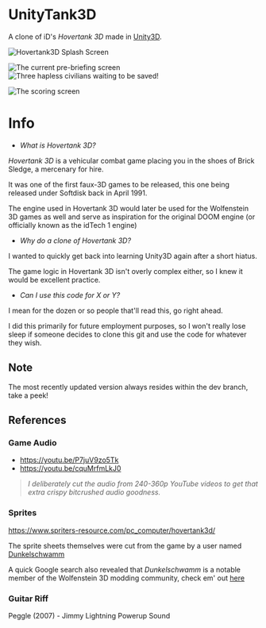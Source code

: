 # UnityTank3D
A clone of iD's *Hovertank 3D* made in [Unity3D](https://unity.com/).


![Hovertank3D Splash Screen](https://upload.wikimedia.org/wikipedia/en/a/af/Hovertank_3D_title_screen.jpg)


![The current pre-briefing screen](https://files.catbox.moe/axustp.png)
![Three hapless civilians waiting to be saved!](https://files.catbox.moe/98cihz.png)

![The scoring screen](https://files.catbox.moe/cag5f0.png)
# Info

 - *What is Hovertank 3D?*

*Hovertank 3D* is a vehicular combat game placing you in the shoes of Brick Sledge, a mercenary for hire.

It was one of the first faux-3D games to be released, this one being released under Softdisk back in April 1991.

The engine used in Hovertank 3D would later be used for the Wolfenstein 3D games as well and serve as inspiration for the original DOOM engine (or officially known as the idTech 1 engine)

- *Why do a clone of Hovertank 3D?*

I wanted to quickly get back into learning Unity3D again after a short hiatus.

The game logic in Hovertank 3D isn't overly complex either, so I knew it would be excellent practice.

 - *Can I use this code for X or Y?*
 
I mean for the dozen or so people that'll read this, go right ahead.

I did this primarily for future employment purposes, so I won't really lose sleep if someone decides to clone this git and use the code for whatever they wish.

## Note
The most recently updated version always resides within the dev branch, take a peek!

## References

### Game Audio
 - https://youtu.be/P7juV9zo5Tk
 -  https://youtu.be/cquMrfmLkJ0

> 	 *I deliberately cut the audio from 240-360p YouTube videos to get
> that extra crispy bitcrushed audio goodness.*

### Sprites
https://www.spriters-resource.com/pc_computer/hovertank3d/

The sprite sheets themselves were cut from the game by a user named [Dunkelschwamm](https://www.spriters-resource.com/submitter/Dunkelschwamm/)

A quick Google search also revealed that *Dunkelschwamm* is a notable member of the Wolfenstein 3D modding community, check em' out [here](https://wl6.fandom.com/wiki/Dunkelschwamm)


### Guitar Riff

Peggle (2007) - Jimmy Lightning Powerup Sound
